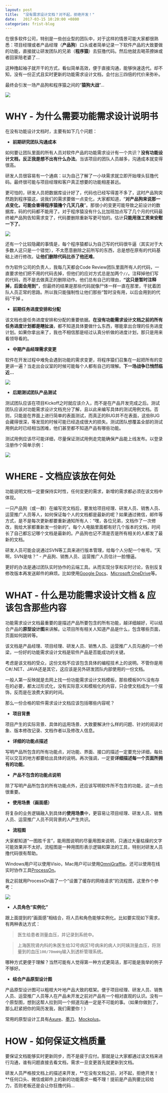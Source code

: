 ```yaml
---
layout: post
title:  "没有需求设计文档？对不起，拒绝开发！"
date:   2017-03-15 10:20:00 +0800
categories: frist-blog
---
```


在很多软件公司，特别是一些创业型的团队中，对于这样的情景可能大家都很熟悉：项目经理或者产品经理（**产品狗**）口头或者简单记录一下软件产品的大致要做的功能，直接就让研发团队的兄弟（**程序猿**）去狂撸代码。然后他就去喝茶撩妹或者回家陪老婆了...

这种撸起袖子就开干的方式，看似简单高效，便于直接沟通，能够快速迭代。却不知，没有一份正式且实时更新的功能需求设计文档，会付出三四倍的代价来弥补。

最终会引发一场产品狗和程序猿之间的“**猿狗大战**”...

![](https://zhuchenglin-blog.oss-cn-shanghai.aliyuncs.com/2017-03-15/1-apes-dog-fight.jpeg)


# WHY - 为什么需要功能需求设计说明书

在没有功能设计文档时，主要有如下几个问题：

* **前期研究团队沟通成本**

如何要让团队里面的所有人员对软件产品的功能需求设计有一个共识？**没有功能设计文档，反正我是想不出有什么办法**。当该项目的团队人员越多，沟通成本就变得很高。

研发人员很容易有一个通病：以为自己了解了一小块需求就立即开始埋头狂撸代码。最终很可能与项目经理和客户真正想要的功能相差甚远。

更可怕的，研发人员把数据库设计好了，代码也已经写得差不多了，这时产品狗突然跑到程序猿这，说我们的需求要做一点变化，大家都知道，“**对产品狗来说那一点变化，可能会害得程序猿撸个几天几夜**”。那很小的变更可能导致之前设计的数据库，码的代码都不能用了。对于程序猿没有什么比加班加点写了几个月的代码最终被产品狗告知需求变了，代码要删除重新写更可怕的。估计**只能用涨工资来安慰一下了**。

![](https://zhuchenglin-blog.oss-cn-shanghai.aliyuncs.com/2017-03-15/2-change-requirements-3-times.png)

还有一个比较隐藏的事情是，每个程序猿都认为自己写的代码很牛逼（其实对于大多数人这只是一个错觉），不太愿意删除之前所写的东西，总是想在原有的代码基础上进行修改。**让他们删除代码比杀了他还难**。

作为软件公司的负责人，我每几天都会Code Review团队里面所有人的代码，一直要求他们把不用的代码去掉，但他们的应对方式总是加两个`//`。注释掉他们写的代码，而不是去做真正的删除动作。他们总有自己的理由，**“这只是暂时注释掉，后面会用到”**，但最终的结果是那些代码就像尸体一样一直在那里，干扰着团队人员正常的思路。所以我只能强制性让他们那些“暂时没有用，以后会用到的代码”干掉 。


* **前期任务进度安排和分配**

该文档也是任务进度安排和分配的重要依据。**在没有功能需求设计文档之前的所有任务进度计划都是瞎扯淡**，都不知道具体要做什么东西，哪能拿出合理的任务进度计划。如果你拿出来了，我也不相信那是经过认真分析做的进度计划，那只是用来看领导看的。


* **中期产品经理需求变更**

软件在开发过程中难免会遇到功能的需求变更，将程序猿们召集在一起把所有的变更讲一遍？当走出会议室的时候可能每个人都有自己的理解。**下一场战争已悄然临近...**

![](https://zhuchenglin-blog.oss-cn-shanghai.aliyuncs.com/2017-03-15/3-multiple-apes.jpeg)


* **后期测试团队产品测试**

测试团队应该在项目Kickoff之时就应该介入，而不是在产品开发完成之后。测试团队应该对功能需求设计文档充分了解，且以此来编写具体的测试用例文档。否则，只能是在界面上进行简单的表面测试，而真正的BUG并不在表面，这些BUG会藏得很深，等发现的时候可能已经造成很大的损失。测试团队想覆盖全部的测试用例此时已经相当困难，他们甚至都不知道产品有哪些功能。

测试用例应该尽可能详细，尽量保证测试用例走完能确保产品能上线发布。以登录注册作个简单示例：

![](https://zhuchenglin-blog.oss-cn-shanghai.aliyuncs.com/2017-03-15/4-testcase.png)


# WHERE - 文档应该放在何处

功能说明文档一定要保持实时性，任何变更的需求，新增的需求都必须在该文档中体现。

一只产品狗（或一群）在编写完文档后，要发给项目经理、研发人员、销售人员、运营推广人员等人，如何保证每个人的文档都是最新的呢？如果通过微信，邮件等方式，是不是每次更新都要重新通知所有人：“嘿，各位兄弟，文档作了一次修改，我给大家都重新发一份新的”。每个人电脑里面都有好几个版本的文档，时间长了自己都忘记哪个文档是最新的。产品狗也记不清是否是所有相关的人都发了最新的文档。

研发人员可能会说通过SVN等工具来进行版本管理，给每个人分配一个帐号。“天啊，SVN是啥？” - 产品狗、销售人员、运营推广人员估计一脸懵逼。

更好的办法是通过团队实时协作的云端工具。从而实现分享和实时讨论，告别反复修改版本再发送邮件的麻烦。比如使用[Google Docs](https://www.google.com/docs/about/)、[Microsoft OneDrive](https://www.microsoft.com/en-us/microsoft-365/onedrive/online-cloud-storage)等。


# WHAT - 什么是功能需求设计文档 & 应该包含那些内容

功能需求设计文档最重要的是描述产品所要包含的所有功能，越详细越好，可以结合产品的**原型设计图**来讲解。让项目所有相关人知道产品是什么，包含哪些页面，页面如何跳转等。

该文档是产品经理、项目经理、研发人员、销售人员、运营推广人员沟通的一个桥梁，一份好的功能需求设计文档是软件产品是否能成功的关键。

考虑是该文档的受众，这份文档不应该包含具体的编程技术上的说明。不管你是用C#/.NET、JAVA还是其它，这应该是另外研发团队内部使用的一份文档。

一般人第一反映就是去网上找一份功能需求设计文档模板，那些模板90%没有存在的必要，都太过形式化，没有实际意义和模板化的内容，只会使文档成为一个摆饰，反而是在浪费大家的时间。

那么一份合格的软件需求设计文档应该包括哪些内容呢？

* **项目背景**

项目产生的实际背景、具体的运用场景、大致要解决什么样的问题、针对的阅读对象、版本修改记录、文档作者以及修改人信息。

* **详细的功能点描述**

写明产品所包含的所有功能点，对功能、界面、接口的描述一定要充分详细，每处可以交互的地方都要给出具体的说明。再次强调，一定要**详细描述每一个页面所拥有的功能**。

* **产品不包含的功能点说明**

除了写明产品所包含的所有功能点外，还应该写明软件所不包含的功能，这一点也很重要。

* **使用场景（画面感）**

将复杂的业务逻辑融入到具体的**使用场景**中，更容易让项目经理、研发人员、销售人员、运营推广人员不同背景的人产生共识。

* **流程图**

大家都知道“一图胜千言”，能用图说明的尽量用图来说明，只通过大量枯燥的文字可能效果并不太好。流程图是一种用图形表示逻辑和算法的工具，特别对研发人员撸代码很有帮助。

Windows用户可以使用Visio，Mac用户可以使用[OmniGraffle](https://www.omnigroup.com/omnigraffle/)。还可以使用在线实时协作工具[ProcessOn](https://www.processon.com/)。

我之前就用ProcessOn画了一个“设置了缓存的网络请求”的流程图，这里作个参考：

![](https://zhuchenglin-blog.oss-cn-shanghai.aliyuncs.com/2017-03-15/5-sample-flowchart-template.png)

* **人员角色“实例化”**

跟上面提到的“画面感”相结合，将人员和角色能够实例化。比如要实现如下需求，有两种表达方式：

>医生给患者测量血压，并记录到系统中。

>上海医院肾内科的朱医生给32号病区1号病床的病人刘阿姨测量血压，将测量到的血压`100/70mmHg`输入到透析管理系统。

哪种方式更便于理解？当然可能有人觉得第一种方式更简洁，那可能是我举的例子不够好。

* **结合产品原型设计图**

产品原型设计图可以粗枝大叶地产品大致的框架。便于项目经理、研发人员、销售人员、运营推广人员等人在产品未开发之前对产品有一个相对直观的认识。没有一个原型图，想到这帮人拉到同一个频道沟通一定是不可能的事。（如果你做到了，那么赶紧把你的简历发我，我们需要你！）

常用的原型设计工具有[Axure](https://www.axure.com/)、[墨刀](https://modao.cc/)、[Mockplus](https://www.mockplus.cn/)。


# HOW - 如何保证文档质量

要保证文档能够实时更新同步，而不是疲于应付。那就是让大家都通过该文档来进行沟通，谁有问题直接去看文档，需求一旦变更首先就更新到文档。

研发人员严格按文档上的描述来开发，**在没有文档之前，对不起，拒绝开发！**任何口头、微信或邮件上的新的功能需求一概不理！提前是产品狗要比较给力，否则老板还是会让你狂撸代码...